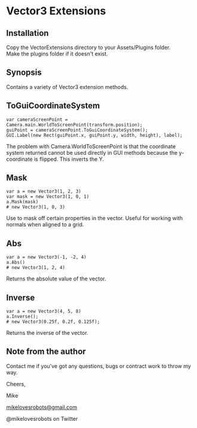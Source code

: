Vector3 Extensions
===============================

Installation
------------

Copy the VectorExtensions directory to your Assets/Plugins folder.  
Make the plugins folder if it doesn't exist.

Synopsis
--------

Contains a variety of Vector3 extension methods.

ToGuiCoordinateSystem
---------------------
```
var cameraScreenPoint = Camera.main.WorldToScreenPoint(transform.position);
guiPoint = cameraScreenPoint.ToGuiCoordinateSystem();
GUI.Label(new Rect(guiPoint.x, guiPoint.y, width, height), label);
```

The problem with Camera.WorldToScreenPoint is that the coordinate system returned
cannot be used directly in GUI methods because the y-coordinate is flipped. This 
inverts the Y.

Mask
---------------------

```
var a = new Vector3(1, 2, 3)
var mask = new Vector3(1, 0, 1)
a.Mask(mask)
# new Vector3(1, 0, 3)
```

Use to mask off certain properties in the vector.  Useful for working with 
normals when aligned to a grid.

Abs
---
```
var a = new Vector3(-1, -2, 4)
a.Abs()
# new Vector3(1, 2, 4)
```

Returns the absolute value of the vector.

Inverse
-------
```
var a = new Vector3(4, 5, 8)
a.Inverse();
# new Vector3(0.25f, 0.2f, 0.125f);
```

Returns the inverse of the vector.


Note from the author
--------------------

Contact me if you've got any questions, bugs or contract work to throw my way.

Cheers,

Mike

mikelovesrobots@gmail.com

@mikelovesrobots on Twitter
